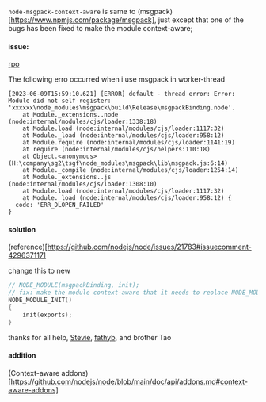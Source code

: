 `node-msgpack-context-aware` is same to (msgpack)[https://www.npmjs.com/package/msgpack], just except that one of the bugs has been fixed to make the module context-aware;

#### issue: 


[rpo](https://github.com/msgpack/msgpack-node/issues/60)

The following erro occurred when i use msgpack in worker-thread

```shell
[2023-06-09T15:59:10.621] [ERROR] default - thread error: Error: Module did not self-register: 'xxxxxx\node_modules\msgpack\build\Release\msgpackBinding.node'.
    at Module._extensions..node (node:internal/modules/cjs/loader:1338:18)
    at Module.load (node:internal/modules/cjs/loader:1117:32)
    at Module._load (node:internal/modules/cjs/loader:958:12)
    at Module.require (node:internal/modules/cjs/loader:1141:19)       
    at require (node:internal/modules/cjs/helpers:110:18)
    at Object.<anonymous> (H:\company\sg2\tsgf\node_modules\msgpack\lib\msgpack.js:6:14)
    at Module._compile (node:internal/modules/cjs/loader:1254:14)      
    at Module._extensions..js (node:internal/modules/cjs/loader:1308:10)
    at Module.load (node:internal/modules/cjs/loader:1117:32)
    at Module._load (node:internal/modules/cjs/loader:958:12) {        
  code: 'ERR_DLOPEN_FAILED'
}
```

#### solution

(reference)[https://github.com/nodejs/node/issues/21783#issuecomment-429637117]

change this to new
```C++
// NODE_MODULE(msgpackBinding, init);
// fix: make the module context-aware that it needs to reolace NODE_MODULE
NODE_MODULE_INIT()
{
    init(exports);
}
```

thanks for all help, [Stevie](https://stackoverflow.com/users/473338/stevie), [fathyb](https://github.com/fathyb), and brother Tao

#### addition

(Context-aware addons)[https://github.com/nodejs/node/blob/main/doc/api/addons.md#context-aware-addons]
